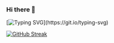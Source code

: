 ### Hi there 👋

[![Typing SVG](https://readme-typing-svg.demolab.com?font=Fira+Code&pause=1000&color=B2BEB5&background=FFFFFF00&vCenter=true&width=435&lines=I'm+a+web+developer.;Always+learning+new+things.;5%2B+years+of+coding+Experience.)](https://git.io/typing-svg)

[![GitHub Streak](https://streak-stats.demolab.com?user=kuldeepperumalla&theme=dark&ring=FFD308)](https://github.com/kuladeepperumalla)

<!--
**kuladeepperumalla/kuladeepperumalla** is a ✨ _special_ ✨ repository because its `README.md` (this file) appears on your GitHub profile.

Here are some ideas to get you started:

- 🔭 I’m currently working on React JS
- 🌱 I’m currently learning Javascript
- 👯 I’m looking to collaborate on ...
- 🤔 I’m looking for help with ...
- 💬 Ask me about ...
- 📫 How to reach me: ...
- 😄 Pronouns: ...
- ⚡ Fun fact: ..
-->
